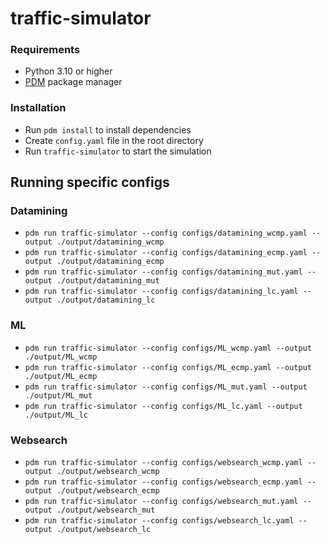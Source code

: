 # traffic-simulator

### Requirements
- Python 3.10 or higher
- [PDM](https://pdm.fming.dev/) package manager

### Installation
- Run `pdm install` to install dependencies
- Create `config.yaml` file in the root directory
- Run `traffic-simulator` to start the simulation

## Running specific configs 

### Datamining
- `pdm run traffic-simulator --config configs/datamining_wcmp.yaml --output ./output/datamining_wcmp`
- `pdm run traffic-simulator --config configs/datamining_ecmp.yaml --output ./output/datamining_ecmp`
- `pdm run traffic-simulator --config configs/datamining_mut.yaml --output ./output/datamining_mut`
- `pdm run traffic-simulator --config configs/datamining_lc.yaml --output ./output/datamining_lc`

### ML
- `pdm run traffic-simulator --config configs/ML_wcmp.yaml --output ./output/ML_wcmp`
- `pdm run traffic-simulator --config configs/ML_ecmp.yaml --output ./output/ML_ecmp`
- `pdm run traffic-simulator --config configs/ML_mut.yaml --output ./output/ML_mut`
- `pdm run traffic-simulator --config configs/ML_lc.yaml --output ./output/ML_lc`

### Websearch
- `pdm run traffic-simulator --config configs/websearch_wcmp.yaml --output ./output/websearch_wcmp`
- `pdm run traffic-simulator --config configs/websearch_ecmp.yaml --output ./output/websearch_ecmp`
- `pdm run traffic-simulator --config configs/websearch_mut.yaml --output ./output/websearch_mut`
- `pdm run traffic-simulator --config configs/websearch_lc.yaml --output ./output/websearch_lc`
  
